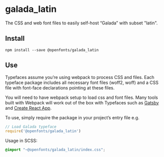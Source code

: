 
# galada_latin

The CSS and web font files to easily self-host “Galada” with subset "latin".

## Install

`npm install --save @openfonts/galada_latin`

## Use

Typefaces assume you’re using webpack to process CSS and files. Each typeface
package includes all necessary font files (woff2, woff) and a CSS file with
font-face declarations pointing at these files.

You will need to have webpack setup to load css and font files. Many tools built
with Webpack will work out of the box with Typefaces such as [Gatsby](https://github.com/gatsbyjs/gatsby)
and [Create React App](https://github.com/facebookincubator/create-react-app).

To use, simply require the package in your project’s entry file e.g.

```javascript
// Load Galada typeface
require('@openfonts/galada_latin')
```

Usage in SCSS:
```scss
@import "~@openfonts/galada_latin/index.css";
```
